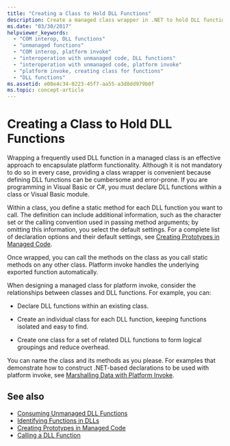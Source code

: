```yaml
---
title: "Creating a Class to Hold DLL Functions"
description: Create a managed class wrapper in .NET to hold DLL functions, which helps to encapsulate platform functionality.
ms.date: "03/30/2017"
helpviewer_keywords: 
  - "COM interop, DLL functions"
  - "unmanaged functions"
  - "COM interop, platform invoke"
  - "interoperation with unmanaged code, DLL functions"
  - "interoperation with unmanaged code, platform invoke"
  - "platform invoke, creating class for functions"
  - "DLL functions"
ms.assetid: e08e4c34-0223-45f7-aa55-a3d8dd979b0f
ms.topic: concept-article
---
```

# Creating a Class to Hold DLL Functions

Wrapping a frequently used DLL function in a managed class is an effective approach to encapsulate platform functionality. Although it is not mandatory to do so in every case, providing a class wrapper is convenient because defining DLL functions can be cumbersome and error-prone. If you are programming in Visual Basic or C#, you must declare DLL functions within a class or Visual Basic module.  
  
 Within a class, you define a static method for each DLL function you want to call. The definition can include additional information, such as the character set or the calling convention used in passing method arguments; by omitting this information, you select the default settings. For a complete list of declaration options and their default settings, see [Creating Prototypes in Managed Code](creating-prototypes-in-managed-code.md).  
  
 Once wrapped, you can call the methods on the class as you call static methods on any other class. Platform invoke handles the underlying exported function automatically.  
  
 When designing a managed class for platform invoke, consider the relationships between classes and DLL functions. For example, you can:  
  
- Declare DLL functions within an existing class.  
  
- Create an individual class for each DLL function, keeping functions isolated and easy to find.  
  
- Create one class for a set of related DLL functions to form logical groupings and reduce overhead.  
  
 You can name the class and its methods as you please. For examples that demonstrate how to construct .NET-based declarations to be used with platform invoke, see [Marshalling Data with Platform Invoke](marshalling-data-with-platform-invoke.md).  
  
## See also

- [Consuming Unmanaged DLL Functions](consuming-unmanaged-dll-functions.md)
- [Identifying Functions in DLLs](identifying-functions-in-dlls.md)
- [Creating Prototypes in Managed Code](creating-prototypes-in-managed-code.md)
- [Calling a DLL Function](calling-a-dll-function.md)
